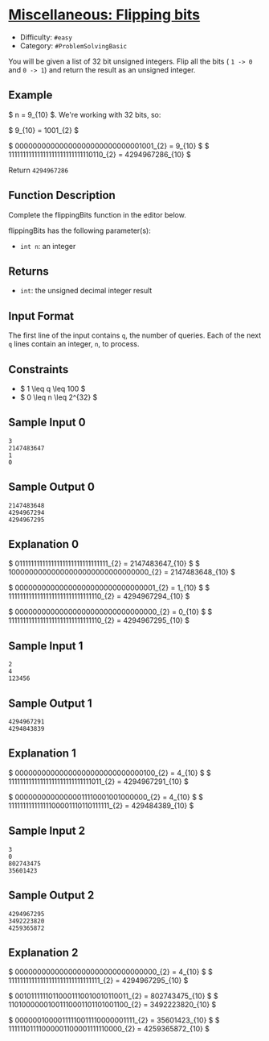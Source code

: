 # [Miscellaneous: Flipping bits](https://www.hackerrank.com/challenges/flipping-bitse)

- Difficulty:  `#easy`
- Category: `#ProblemSolvingBasic`

You will be given a list of 32 bit unsigned integers.
Flip all the bits ( `1 -> 0` and `0 -> 1`)
and return the result as an unsigned integer.

## Example

$ n = 9_{10} $. We're working with 32 bits, so:

$ 9_{10} = 1001_{2} $

$ 00000000000000000000000000001001_{2} = 9_{10} $
$ 11111111111111111111111111110110_{2} = 4294967286_{10} $

Return `4294967286`

## Function Description

Complete the flippingBits function in the editor below.

flippingBits has the following parameter(s):

- `int n`: an integer

## Returns

- `int`: the unsigned decimal integer result

## Input Format

The first line of the input contains `q`, the number of queries.
Each of the next `q` lines contain an integer, `n`, to process.

## Constraints

- $ 1 \leq q \leq 100 $
- $ 0 \leq n \leq 2^{32} $

## Sample Input 0

```text
3
2147483647
1
0
```

## Sample Output 0

```text
2147483648
4294967294
4294967295
```

## Explanation 0

$ 01111111111111111111111111111111_{2} = 2147483647_{10} $
$ 10000000000000000000000000000000_{2} = 2147483648_{10} $

$ 00000000000000000000000000000001_{2} = 1_{10} $
$ 11111111111111111111111111111110_{2} = 4294967294_{10} $

$ 00000000000000000000000000000000_{2} = 0_{10} $
$ 11111111111111111111111111111110_{2} = 4294967295_{10} $

## Sample Input 1

```text
2
4
123456
```

## Sample Output 1

```text
4294967291
4294843839
```

## Explanation 1

$ 00000000000000000000000000000100_{2} = 4_{10} $
$ 11111111111111111111111111111011_{2} = 4294967291_{10} $

$ 00000000000000011110001001000000_{2} = 4_{10} $
$ 11111111111111100001110110111111_{2} = 429484389_{10} $

## Sample Input 2

```text
3
0
802743475
35601423
```

## Sample Output 2

```text
4294967295
3492223820
4259365872
```

## Explanation 2

$ 00000000000000000000000000000000_{2} = 4_{10} $
$ 11111111111111111111111111111111_{2} = 4294967295_{10} $

$ 00101111110110001110010010110011_{2} = 802743475_{10} $
$ 11010000001001110001101101001100_{2} = 3492223820_{10} $

$ 00000010000111110011110000001111_{2} = 35601423_{10} $
$ 11111101111000001100001111110000_{2} = 4259365872_{10} $
